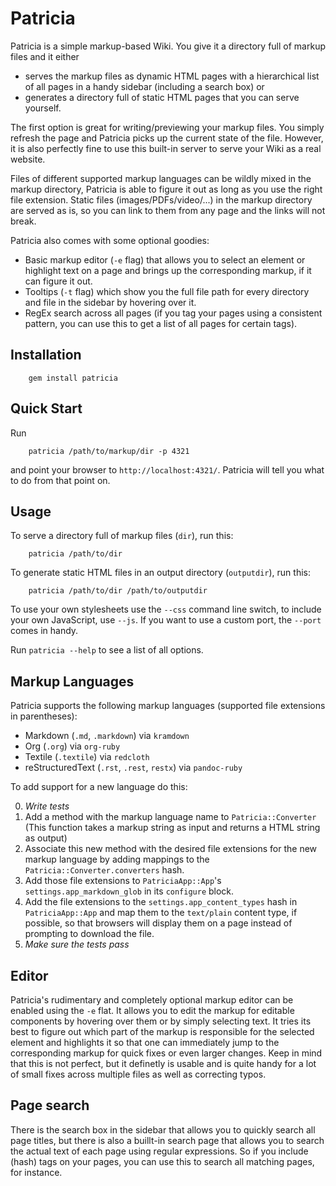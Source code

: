 # Patricia

Patricia is a simple markup-based Wiki. You give it a directory full of
markup files and it either

- serves the markup files as dynamic HTML pages with a hierarchical list of
  all pages in a handy sidebar (including a search box) or
- generates a directory full of static HTML pages that you can serve
  yourself.

The first option is great for writing/previewing your markup files. You
simply refresh the page and Patricia picks up the current state of the
file. However, it is also perfectly fine to use this built-in server to
serve your Wiki as a real website.

Files of different supported markup languages can be wildly mixed in the
markup directory, Patricia is able to figure it out as long as you use the
right file extension. Static files (images/PDFs/video/...) in the markup
directory are served as is, so you can link to them from any page and the
links will not break.

Patricia also comes with some optional goodies:
  
- Basic markup editor (`-e` flag) that allows you to select an element or
  highlight text on a page and brings up the corresponding markup, if it
  can figure it out.
- Tooltips (`-t` flag) which show you the full file path for every
  directory and file in the sidebar by hovering over it.
- RegEx search across all pages (if you tag your pages using a consistent
  pattern, you can use this to get a list of all pages for certain tags).

## Installation

        gem install patricia

## Quick Start

Run

        patricia /path/to/markup/dir -p 4321

and point your browser to `http://localhost:4321/`. Patricia will tell you
what to do from that point on.

## Usage

To serve a directory full of markup files (`dir`), run this:

        patricia /path/to/dir

To generate static HTML files in an output directory (`outputdir`), run
this:

        patricia /path/to/dir /path/to/outputdir

To use your own stylesheets use the `--css` command line switch, to include
your own JavaScript, use `--js`. If you want to use a custom port, the
`--port` comes in handy.

Run `patricia --help` to see a list of all options.

## Markup Languages

Patricia supports the following markup languages (supported file
extensions in parentheses):

- Markdown (`.md`, `.markdown`) via `kramdown`
- Org (`.org`) via `org-ruby`
- Textile (`.textile`) via `redcloth`
- reStructuredText (`.rst`, `.rest`, `restx`) via `pandoc-ruby`

To add support for a new language do this:

0. *Write tests*
1. Add a method with the markup language name to `Patricia::Converter`
   (This function takes a markup string as input and returns a HTML string
   as output)
2. Associate this new method with the desired file extensions for the new
   markup language by adding mappings to the
   `Patricia::Converter.converters` hash.
3. Add those file extensions to `PatriciaApp::App`'s
   `settings.app_markdown_glob` in its `configure` block.
4. Add the file extensions to the `settings.app_content_types` hash in
   `PatriciaApp::App` and map them to the `text/plain` content type, if
   possible, so that browsers will display them on a page instead of
   prompting to download the file.
5. *Make sure the tests pass*

## Editor

Patricia's rudimentary and completely optional markup editor can
be enabled using the `-e` flat. It allows you to edit the markup for
editable components by hovering over them or by simply selecting text. It
tries its best to figure out which part of the markup is responsible for
the selected element and highlights it so that one can immediately jump to
the corresponding markup for quick fixes or even larger changes. Keep in
mind that this is not perfect, but it definetly is usable and is quite
handy for a lot of small fixes across multiple files as well as correcting
typos.

## Page search

There is the search box in the sidebar that allows you to quickly search
all page titles, but there is also a buillt-in search page that allows you
to search the actual text of each page using regular expressions. So if you
include (hash) tags on your pages, you can use this to search all matching
pages, for instance.

